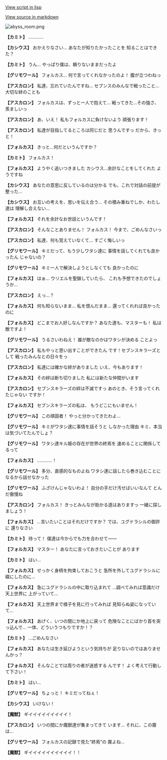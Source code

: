 [View script in lisp](../scripts/210112131.txt)

[View source in markdown](210112131.md)

![abyss_room.png](../images/backgrounds/abyss_room.png)

**【カミト】**
…………

**【カシウス】**
おかえりなさい…
あなたが知りたかったことを
知ることはできた？

**【カミト】**
うん…
やっぱり僕は、頼りないままだったよ

**【グリモワール】**
フォルカス…
何で言ってくれなかったのよ！
腹が立つわねっ

**【アスカロン】**
私達、忘れていたんですね…
セブンスのみんなで戦ったこと…
大切な絆のことも

**【アスカロン】**
フォルカスは、ずっと一人で抱えて…
戦ってきた…その強さ、羨ましいっ

**【アスカロン】**
あ、いえ！
私もフォルカスに負けないよう
頑張ります！

**【アスカロン】**
私達が目指してるところは同じだと
思うんですっ
だから、きっと！

**【フォルカス】**
きっと…何だというんですか？

**【カミト】**
フォルカス！

**【フォルカス】**
ようやく追いつきました
カシウス…余計なことをしてくれた
ようですね

**【カシウス】**
あなたの意思に反しているのは分かる
でも、これで対話の前提が整った…

**【カシウス】**
お互いの考えを、思いを伝え合う…
その積み重ねでしか、わたし達は
理解し合えない…

**【フォルカス】**
それを余計なお世話というんです！

**【アスカロン】**
そんなことありません！
フォルカス！
今まで、ごめんなさいっ

**【アスカロン】**
私達、何も覚えていなくて…
すごく悔しいっ

**【グリモワール】**
キミだって、もう少しワタシ達に
事情を話してくれても良かったん
じゃないの？

**【グリモワール】**
キミ一人で解決しようとしなくても
良かったのに

**【フォルカス】**
はぁ…
ウリエルを聖鎖していたら、
これも予想できたのでしょうか…

**【アスカロン】**
えっ…？

**【フォルカス】**
何も知らないまま…
私を恨んだまま…
還ってくれれば良かったのに

**【フォルカス】**
どこまでお人好しなんですか？
あなた達も、マスターも！
私は敵ですよ！

**【グリモワール】**
うるさいわねえ！
誰が敵なのかはワタシが決める
ことよっ

**【アスカロン】**
私もやっと思い出すことができたん
です！セブンスキラーズとして
戦ったみんなとの日々をっ

**【アスカロン】**
私達には確かな絆がありました
いえ、今もあります！

**【フォルカス】**
その絆は断ち切りました
私には新たな仲間がいます

**【アスカロン】**
セブンスキラーズの絆は不滅ですっ
あのとき、そう言ってくれたじゃない
ですか！

**【フォルカス】**
セブンスキラーズの私は、
もうどこにもいません！

**【グリモワール】**
この頑固者！
やっと分かってきたわよ…

**【グリモワール】**
キミがワタシ達に事情を話そうと
しなかった理由
キミ、本当は気づいてたんでしょ？

**【グリモワール】**
ワタシ達キル姫の存在が世界の終焉を
速めることに関係してるって

**【フォルカス】**
…………！

**【グリモワール】**
多分、直感的なものよね
ワタシ達に話したら巻き込むことに
なるから話せなかった

**【グリモワール】**
ふざけんじゃないわよ！
自分の手だけ汚せばいいなんて
とんだ傲慢ね

**【アスカロン】**
フォルカス！
きっとみんなが助かる道はありますっ
一緒に探しましょう！

**【フォルカス】**
…言いたいことはそれだけですか？
では、ユグドラシルの御許に
還りなさい

**【カミト】**
待って！
僕達は今からでも力を合わせて――

**【フォルカス】**
マスター！
あなたに言っておきたいことが
あります

**【カミト】**
はい…

**【フォルカス】**
せっかく身柄を拘束しておこうと
急所を外してユグドラシルに
磔にしたのに…

**【フォルカス】**
急にユグドラシルの中に取り込まれて
…調べてみれば意識だけ天上世界に
上がっていて…

**【フォルカス】**
天上世界まで様子を見に行ってみれば
見知らぬ姿になっていて…

**【フォルカス】**
あげく、いつの間にか地上に戻って
危険なことにばかり首を突っ込んで…
一体、どういうつもりですか！？

**【カミト】**
…ごめんなさい

**【フォルカス】**
あなたは生き延びようという気持ちが
足りないのではありませんかっ？

**【フォルカス】**
そんなことでは周りの者が迷惑する
んです！
よく考えて行動して下さい！

**【カミト】**
はい…

**【グリモワール】**
ちょっと！
キミだってねぇ！

**【カシウス】**
いけない！

**【魔獣】**
ギイイイイイイイイイ！

**【アスカロン】**
いつの間にか魔獣達が集まってきて
います…
それに、この霧は…

**【グリモワール】**
フォルカスの記録で見た“終焉”の
霧よね…

**【魔獣】**
ギイイイイイイイイイイ！！